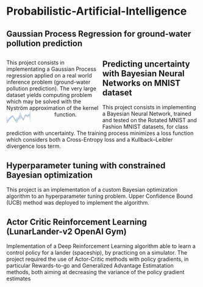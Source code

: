 # Probabilistic-Artificial-Intelligence

## Gaussian Process Regression for ground-water pollution prediction

<div>
  <div style="float: left; width: 50%;">
    This project consists in implementating a Gaussian Process regression applied on a real world inference problem (ground-water pollution prediction). The very large dataset yields computing problem which may be solved with the Nyström approximation of the kernel function.
  <div style="float: left; width: 50%;">
    <img src="Images/image1.png" alt="Image" width="50%">
  </div>
</div>


## Predicting uncertainty with Bayesian Neural Networks on MNIST dataset
This project consists in implementing a Bayesian Neural Network, trained and tested on the Rotated MNIST and Fashion MNIST datasets, for class prediction with uncertainty. The training process minimizes a loss function which considers both a Cross-Entropy loss and a Kullback–Leibler divergence loss term. 

## Hyperparameter tuning with constrained Bayesian optimization
This project is an implementation of a custom Bayesian optimization algorithm to an hyperparameter tuning problem. Upper Confidence Bound (UCB) method was deployed to implement the algorithm. 

## Actor Critic Reinforcement Learning (LunarLander-v2 OpenAI Gym)
Implementation of a Deep Reinforcement Learning algorithm able to learn a control policy for a lander (spaceship), by practicing on a simulator. The project required the use of Actor-Critic methods with policy gradients, in particular Rewards-to-go and Generalized Advantage Estimatation methods, both aiming at decreasing the variance of the policy gradient estimates
